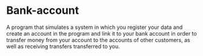 # Bank-account
A program that simulates a system in which you register your data and create an account in the program and link it to your bank account in order to transfer money from your account to the accounts of other customers, as well as receiving transfers transferred to you.

